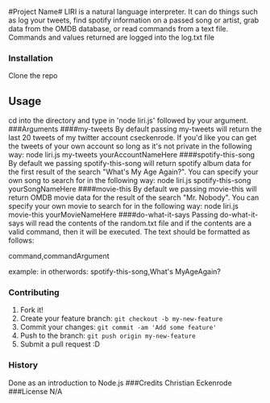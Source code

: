 #Project Name#
LIRI is a natural language interpreter. It can do things such as log your tweets, find spotify information on a passed song or artist, grab data from the OMDB database, or read commands from a text file. Commands and values returned are logged into the log.txt file
### Installation
Clone the repo
## Usage
cd into the directory and type in 'node liri.js' followed by your argument.
###Arguments
####my-tweets
By default passing my-tweets will return the last 20 tweets of my twitter account cseckenrode. If you'd like you can get the tweets of your own account so long as it's not private in the following way:
node liri.js my-tweets yourAccountNameHere
####spotify-this-song
By default we passing spotify-this-song will return spotify album data for the first result of the search "What's My Age Again?". You can specify your own song to search for in the following way:
node liri.js spotify-this-song yourSongNameHere
####movie-this
By default we passing movie-this will return OMDB movie data for the result of the search "Mr. Nobody". You can specify your own movie to search for in the following way:
node liri.js movie-this yourMovieNameHere
####do-what-it-says
Passing do-what-it-says will read the contents of the random.txt file and if the contents are a valid command, then it will be executed. The text should be formatted as follows:

command,commandArgument 

example:
in otherwords: spotify-this-song,What's MyAgeAgain?
### Contributing
1. Fork it!
2. Create your feature branch: `git checkout -b my-new-feature`
3. Commit your changes: `git commit -am 'Add some feature'`
4. Push to the branch: `git push origin my-new-feature`
5. Submit a pull request :D
### History
Done as an introduction to Node.js
###Credits
Christian Eckenrode
###License
N/A

